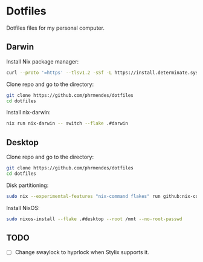 # Dotfiles

Dotfiles files for my personal computer.

## Darwin

Install Nix package manager:

```sh
curl --proto '=https' --tlsv1.2 -sSf -L https://install.determinate.systems/nix | sh -s -- install
```

Clone repo and go to the directory:

```sh
git clone https://github.com/phrmendes/dotfiles
cd dotfiles
```

Install nix-darwin:

```sh
nix run nix-darwin -- switch --flake .#darwin
```

## Desktop

Clone repo and go to the directory:

```sh
git clone https://github.com/phrmendes/dotfiles
cd dotfiles
```

Disk partitioning:

```sh
sudo nix --experimental-features "nix-command flakes" run github:nix-community/disko -- --mode disko ./hosts/desktop/disko.nix --arg device '"/dev/sdX"'
```

Install NixOS:

```sh
sudo nixos-install --flake .#desktop --root /mnt --no-root-passwd
```

## TODO

- [ ] Change swaylock to hyprlock when Stylix supports it.
